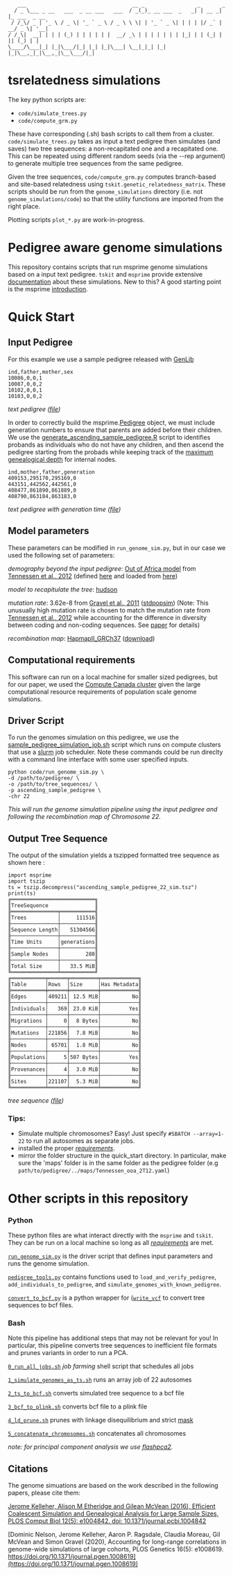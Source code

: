        ___                                  __ _                 _       _             
      / _ \___ _ __   ___  _ __ ___   ___  / _(_)_ __ ___  _   _| | __ _| |_ ___  _ __ 
     / /_\/ _ | '_ \ / _ \| '_ ` _ \ / _ \ \ \| | '_ ` _ \| | | | |/ _` | __/ _ \| '__|
    / /_\|  __| | | | (_) | | | | | |  __/ _\ | | | | | | | |_| | | (_| | || (_) | |   
    \____/\___|_| |_|\___/|_| |_| |_|\___| \__|_|_| |_| |_|\__,_|_|\__,_|\__\___/|_|   
                                                                                   
                                                                                                                                                                                                                  

# tsrelatedness simulations

The key python scripts are:
- `code/simulate_trees.py`
- `code/compute_grm.py`

These have corresponding (.sh) bash scripts to call them from a cluster. `code/simulate_trees.py` takes as input a text pedigree then simulates (and saves) two tree sequences: a non-recapitated one and a recapitated one. This can be repeated using different random seeds (via the --rep argument) to generate multiple tree sequences from the same pedigree.

Given the tree sequences, `code/compute_grm.py` computes branch-based and site-based relatedness using `tskit.genetic_relatedness_matrix`. These scripts should be run from the `genome_simulations` directory (i.e. not `genome_simulations/code`) so that the utility functions are imported from the right place. 

Plotting scripts `plot_*.py` are work-in-progress.


# Pedigree aware genome simulations

This repository contains scripts that run msprime genome simulations based on a input text pedigree. `tskit` and `msprime` provide extensive [documentation](https://tskit.dev/msprime/docs/latest/api.html#msprime.sim_ancestry) about these simulations. New to this? A good starting point is the msprime [introduction](https://tskit.dev/msprime/docs/stable/intro.html). 

# Quick Start

## Input Pedigree
For this example we use a sample pedigree released with [GenLib](https://bmcbioinformatics.biomedcentral.com/articles/10.1186/s12859-015-0581-5)
```
ind,father,mother,sex
10086,0,0,1
10087,0,0,2
10102,0,0,1
10103,0,0,2
```
*text pedigree ([file](https://github.com/LukeAndersonTrocme/genome_simulations/blob/main/quick_start/pedigrees/sample_pedigree.csv))*


In order to correctly build the msprime.[Pedigree](https://tskit.dev/msprime/docs/stable/pedigrees.html) object, we must include generation numbers to ensure that parents are added before their children. We use the [generate_ascending_sample_pedigree.R](https://github.com/LukeAndersonTrocme/genome_simulations/blob/main/quick_start/code/generate_ascending_sample_pedigree.R) script to identifies probands as individuals who do not have any children, and then ascend the pedigree starting from the probads while keeping track of the [maximum genealogical depth](https://github.com/LukeAndersonTrocme/genome_simulations/blob/main/code/R/maximum_genealogical_depth.R) for internal nodes.
```
ind,mother,father,generation
409153,295170,295169,0
443151,442562,442561,0
408477,861890,861889,0
408790,863184,863183,0
```
*text pedigree with generation time ([file](https://github.com/LukeAndersonTrocme/genome_simulations/blob/main/quick_start/pedigrees/ascending_sample_pedigree.txt))*


## Model parameters
These parameters can be modified in `run_genome_sim.py`, but in our case we used the following set of parameters:

_demography beyond the input pedigree_: [Out of Africa model](https://tskit.dev/msprime/docs/latest/demography.html) from [Tennessen et al., 2012](https://www.science.org/doi/10.1126/science.1219240) (defined [here](https://popsim-consortium.github.io/stdpopsim-docs/stable/catalog.html?highlight=ooa#sec_catalog_homsap_models_outofafrica_2t12) and loaded from [here](https://github.com/LukeAndersonTrocme/genome_simulations/blob/main/misc/https://github.com/LukeAndersonTrocme/genome_simulations/blob/main/code/Tennessen_ooa_2T12.yaml))

_model to recapitulate the tree_: [hudson](https://tskit.dev/msprime/docs/latest/ancestry.html#hudson-coalescent)

_mutation rate_: 3.62e-8 from [Gravel et al., 2011](https://www.pnas.org/content/108/29/11983) ([stdpopsim](https://github.com/popsim-consortium/stdpopsim/blob/70bc680c41c3e64cc8bc0e2d2586403ac7a39d6b/stdpopsim/catalog/HomSap/demographic_models.py#L369)) (Note: This unusually high mutation rate is chosen to match the mutation rate from [Tennessen et al., 2012](https://www.science.org/doi/10.1126/science.1219240) while accounting for the difference in diversity between coding and non-coding sequences. See [paper](https://www.biorxiv.org/content/10.1101/2022.07.20.500680v1) for details)

_recombination map_: [HapmapII_GRCh37](https://popsim-consortium.github.io/stdpopsim-docs/stable/index.html) ([download](https://stdpopsim.s3-us-west-2.amazonaws.com/genetic_maps/HomSap/HapmapII_GRCh37_RecombinationHotspots.tar.gz))

## Computational requirements
This software can run on a local machine for smaller sized pedigrees, but for our paper, we used the [Compute Canada cluster](https://docs.computecanada.ca/) given the large computational resource requirements of population scale genome simulations.


## Driver Script

To run the genomes simulation on this pedigree, we use the [sample_pedigree_simulation_job.sh](https://github.com/LukeAndersonTrocme/genome_simulations/blob/main/quick_start/code/sample_pedigree_simulation_job.sh) script which runs on compute clusters that use a [slurm](https://slurm.schedmd.com/sbatch.html) job scheduler. Note these commands could be run direclty with a command line interface with some user specified inputs. 

```
python code/run_genome_sim.py \
-d /path/to/pedigree/ \
-o /path/to/tree_sequences/ \
-p ascending_sample_pedigree \
-chr 22
```
*This will run the genome simulation pipeline using the input pedigree and following the recombination map of Chromosome 22.*

## Output Tree Sequence

The output of the simulation yields a tszipped formatted tree sequence as shown here : 
```
import msprime
import tszip
ts = tszip.decompress("ascending_sample_pedigree_22_sim.tsz")
print(ts)
╔═══════════════════════════╗
║TreeSequence               ║
╠═══════════════╤═══════════╣
║Trees          │     111516║
╟───────────────┼───────────╢
║Sequence Length│   51304566║
╟───────────────┼───────────╢
║Time Units     │generations║
╟───────────────┼───────────╢
║Sample Nodes   │        280║
╟───────────────┼───────────╢
║Total Size     │   33.5 MiB║
╚═══════════════╧═══════════╝
╔═══════════╤══════╤═════════╤════════════╗
║Table      │Rows  │Size     │Has Metadata║
╠═══════════╪══════╪═════════╪════════════╣
║Edges      │409211│ 12.5 MiB│          No║
╟───────────┼──────┼─────────┼────────────╢
║Individuals│   369│ 23.0 KiB│         Yes║
╟───────────┼──────┼─────────┼────────────╢
║Migrations │     0│  8 Bytes│          No║
╟───────────┼──────┼─────────┼────────────╢
║Mutations  │221856│  7.8 MiB│          No║
╟───────────┼──────┼─────────┼────────────╢
║Nodes      │ 65701│  1.8 MiB│          No║
╟───────────┼──────┼─────────┼────────────╢
║Populations│     5│507 Bytes│         Yes║
╟───────────┼──────┼─────────┼────────────╢
║Provenances│     4│  3.0 MiB│          No║
╟───────────┼──────┼─────────┼────────────╢
║Sites      │221107│  5.3 MiB│          No║
╚═══════════╧══════╧═════════╧════════════╝
```
*tree sequence ([file](https://github.com/LukeAndersonTrocme/genome_simulations/blob/main/quick_start/tree_sequences/ascending_sample_pedigree_22_sim.tsz))*


### Tips: 
- Simulate multiple chromosomes? Easy! Just specify `#SBATCH --array=1-22` to run all autosomes as separate jobs.
- installed the proper [*requirements*](https://github.com/LukeAndersonTrocme/genome_simulations/blob/main/misc/pedsim_requirements.txt).
- mirror the folder structure in the quick_start directory. In particular, make sure the 'maps' folder is in the same folder as the pedigree folder (e.g `path/to/pedigree/../maps/Tennessen_ooa_2T12.yaml`)


# Other scripts in this repository
### Python
These python files are what interact directly with the `msprime` and `tskit`. They can be run on a local machine so long as all [*requirements*](https://github.com/LukeAndersonTrocme/genome_simulations/blob/main/misc/pedsim_requirements.txt) are met. 

[`run_genome_sim.py`](https://github.com/LukeAndersonTrocme/genome_simulations/blob/main/code/run_genome_sim.py) is the driver script that defines input parameters and runs the genome simulation.

[`pedigree_tools.py`](https://github.com/LukeAndersonTrocme/genome_simulations/blob/main/code/pedigree_tools.py) contains functions used to `load_and_verify_pedigree`, `add_individuals_to_pedigree`, and `simulate_genomes_with_known_pedigree`.   

[`convert_to_bcf.py`](https://github.com/LukeAndersonTrocme/genome_simulationst/blob/main/code/convert_to_bcf.py) is a python wrapper for ([`write_vcf`](https://tskit.dev/tskit/docs/stable/python-api.html#tskit.TreeSequence.write_vcf) to convert tree sequences to bcf files.

### Bash
Note this pipeline has additional steps that may not be relevant for you! In particular, this pipeline converts tree sequences to inefficient file formats and prunes variants in order to run a PCA.

[`0_run_all_jobs.sh`](https://github.com/LukeAndersonTrocme/genome_simulations/blob/main/code/0_run_all_jobs.sh) _job farming_ shell script that schedules all jobs

[`1_simulate_genomes_as_ts.sh`](https://github.com/LukeAndersonTrocme/genome_simulations/blob/main/code/1_simulate_genomes_as_ts.sh) runs an array job of 22 autosomes

[`2_ts_to_bcf.sh`](https://github.com/LukeAndersonTrocme/genome_simulations/blob/main/code/2_ts_to_bcf.sh) converts simulated tree sequence to a bcf file

[`3_bcf_to_plink.sh`](https://github.com/LukeAndersonTrocme/genome_simulations/blob/main/code/3_bcf_to_plink.sh) converts bcf file to a plink file

[`4_ld_prune.sh`](https://github.com/LukeAndersonTrocme/genome_simulations/blob/main/code/4_ld_prune.sh) prunes with linkage disequilibrium and strict [mask](http://ftp.1000genomes.ebi.ac.uk/vol1/ftp/release/20130502/supporting/accessible_genome_masks/20140520.strict_mask.autosomes.bed)

[`5_concatenate_chromosomes.sh`](https://github.com/LukeAndersonTrocme/genome_simulations/blob/main/code/5_concatenate_chromosomes.sh) concatenates all chromosomes 

_note: for principal component analysis we use [flashpca2](https://github.com/gabraham/flashpca)._



## Citations

The genome simuations are based on the work described in the following papers, please cite them:

[Jerome Kelleher, Alison M Etheridge and Gilean McVean (2016), Efficient Coalescent Simulation and Genealogical Analysis for Large Sample Sizes, PLOS Comput Biol 12(5): e1004842. doi: 10.1371/journal.pcbi.1004842](http://dx.doi.org/10.1371/journal.pcbi.1004842)

[Dominic Nelson, Jerome Kelleher, Aaron P. Ragsdale, Claudia Moreau, Gil McVean and Simon Gravel (2020), Accounting for long-range correlations in genome-wide simulations of large cohorts, PLOS Genetics 16(5): e1008619. https://doi.org/10.1371/journal.pgen.1008619](https://doi.org/10.1371/journal.pgen.1008619)
